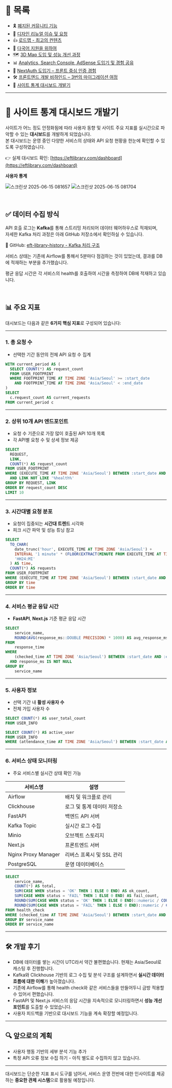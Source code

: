 # 📂 목록

- 🎗️ [폐지된 커뮤니티 기능](./community.md)
- 🎨 [디자인 리뉴얼 이슈 및 요청](./design.md)
- 👍 [로드맵 - 최고의 컨텐츠](./roadmap.md)
- 🍱 [다국어 지원을 위하여](./i18n.md)
- 🗺️ [3D Map 도입 및 성능 개선 과정](./3dmap.md)
- 📊 [Analytics, Search Console, AdSense 도입기 및 경험 공유](./google.md)
- 🔐 [NextAuth 도입기 – 프론트 중심 인증 경험](./auth.md)
- 🛠️ [프론트엔드 개발 비하인드 – 3번의 마이그레이션 여정](./migration.md)
- 🚀 [사이트 통계 대시보드 개발기](./dashboard.md)

---

# 🚀 사이트 통계 대시보드 개발기

사이트가 어느 정도 안정화됨에 따라 사용자 동향 및 사이트 주요 지표를 실시간으로 파악할 수 있는 **대시보드**를 개발하게 되었습니다.  
본 대시보드는 운영 중인 다양한 서비스의 상태와 API 요청 현황을 한눈에 확인할 수 있도록 구성하였습니다.

👉 실제 대시보드 확인: [https://eftlibrary.com/dashboard](https://eftlibrary.com/dashboard)

**사용자 통계**

![스크린샷 2025-06-15 081657](https://github.com/user-attachments/assets/b244a60f-9a10-4a3e-93d0-e6ca5067622e)
![스크린샷 2025-06-15 081704](https://github.com/user-attachments/assets/22c76fc9-6c00-4164-afe1-d137d11b3388)

<br />

## ✅ 데이터 수집 방식

API 호출 로그는 **Kafka**를 통해 스트리밍 처리되어 데이터 웨어하우스로 적재되며,  
자세한 Kafka 처리 과정은 아래 GitHub 저장소에서 확인하실 수 있습니다.

🔗 GitHub: [eft-library-history - Kafka 처리 구조](https://github.com/eft-library/eft-library-history/tree/main/kafka)

서비스 상태는 기존에 Airflow를 통해서 5분마다 점검하는 것이 있었는데, 결과를 DB에 적재하는 부분을 추가했습니다.

평균 응답 시간은 각 서비스의 health를 호출하여 시간을 측정하여 DB에 적재하고 있습니다.

<br />

## 📊 주요 지표

대시보드는 다음과 같은 **6가지 핵심 지표**로 구성되어 있습니다:

---

### 1. 총 요청 수

- 선택한 기간 동안의 전체 API 요청 수 집계

```sql
WITH current_period AS (
  SELECT COUNT(*) AS request_count
  FROM USER_FOOTPRINT
  WHERE FOOTPRINT_TIME AT TIME ZONE 'Asia/Seoul' >= :start_date
    AND FOOTPRINT_TIME AT TIME ZONE 'Asia/Seoul' < :end_date
)
SELECT
  c.request_count AS current_requests
FROM current_period c
```

---

### 2. 상위 10개 API 엔드포인트

- 요청 수 기준으로 가장 많이 호출된 API 10개 목록
- 각 API별 요청 수 및 상세 정보 제공

```sql
SELECT
  REQUEST,
  LINK,
  COUNT(*) AS request_count
FROM USER_FOOTPRINT
WHERE (EXECUTE_TIME AT TIME ZONE 'Asia/Seoul') BETWEEN :start_date AND :end_date
  AND LINK NOT LIKE '%health%'
GROUP BY REQUEST, LINK
ORDER BY request_count DESC
LIMIT 10
```

---

### 3. 시간대별 요청 분포

- 요청이 집중되는 **시간대 트렌드** 시각화
- 피크 시간 파악 및 성능 튜닝 참고

```sql
SELECT
  TO_CHAR(
    date_trunc('hour', EXECUTE_TIME AT TIME ZONE 'Asia/Seoul') +
    INTERVAL '1 minute' * (FLOOR(EXTRACT(MINUTE FROM EXECUTE_TIME AT TIME ZONE 'Asia/Seoul') / 15) * 15),
    'HH24:MI'
  ) AS time,
  COUNT(*) AS requests
FROM USER_FOOTPRINT
WHERE (EXECUTE_TIME AT TIME ZONE 'Asia/Seoul') BETWEEN :start_date AND :end_date
GROUP BY time
ORDER BY time
```

---

### 4. 서비스 평균 응답 시간

- **FastAPI**, **Next.js** 기준 평균 응답 시간

```sql
SELECT
    service_name,
    ROUND(AVG(response_ms::DOUBLE PRECISION) * 1000) AS avg_response_ms
FROM
    response_time
WHERE
    (checked_time AT TIME ZONE 'Asia/Seoul') BETWEEN :start_date AND :end_date
  AND response_ms IS NOT NULL
GROUP BY
    service_name
```

---

### 5. 사용자 정보

- 선택 기간 내 **활성 사용자 수**
- 전체 가입 사용자 수

```sql
SELECT COUNT(*) AS user_total_count
FROM USER_INFO

SELECT COUNT(*) AS active_user
FROM USER_INFO
WHERE (attendance_time AT TIME ZONE 'Asia/Seoul') BETWEEN :start_date AND :end_date
```

---

### 6. 서비스 상태 모니터링

- 주요 서비스별 실시간 상태 확인 가능

| 서비스명            | 설명                       |
| ------------------- | -------------------------- |
| Airflow             | 배치 및 워크플로 관리      |
| Clickhouse          | 로그 및 통계 데이터 저장소 |
| FastAPI             | 백엔드 API 서버            |
| Kafka Topic         | 실시간 로그 수집           |
| Minio               | 오브젝트 스토리지          |
| Next.js             | 프론트엔드 서버            |
| Nginx Proxy Manager | 리버스 프록시 및 SSL 관리  |
| PostgreSQL          | 운영 데이터베이스          |

```sql
SELECT
    service_name,
    COUNT(*) AS total,
    SUM(CASE WHEN status = 'OK' THEN 1 ELSE 0 END) AS ok_count,
    SUM(CASE WHEN status = 'FAIL' THEN 1 ELSE 0 END) AS fail_count,
    ROUND(SUM(CASE WHEN status = 'OK' THEN 1 ELSE 0 END)::numeric / COUNT(*) * 100, 2) AS ok_percentage,
    ROUND(SUM(CASE WHEN status = 'FAIL' THEN 1 ELSE 0 END)::numeric / COUNT(*) * 100, 2) AS fail_percentage
FROM health_check
WHERE (checked_time AT TIME ZONE 'Asia/Seoul') BETWEEN :start_date AND :end_date
GROUP BY service_name
ORDER BY service_name
```

---

## 🛠️ 개발 후기

- DB에 데이터를 쌓는 시간이 UTC라서 약간 불편했습니다. 현재는 Asia/Seoul로 캐스팅 후 진행합니다.
- Kafka와 Clickhouse 기반의 로그 수집 및 분석 구조를 설계하면서 **실시간 데이터 흐름에 대한 이해**가 높아졌습니다.
- 기존에 Airflow를 통해 health check와 같은 서비스들을 만들어두니 금방 적용할 수 있어서 편했습니다.
- FastAPI 및 Next.js 서비스의 응답 시간을 지속적으로 모니터링하면서 **성능 개선 포인트**를 도출할 수 있었습니다.
- 사용자 피드백을 기반으로 대시보드 기능을 계속 확장할 예정입니다.

---

## 🔍 앞으로의 계획

- 사용자 행동 기반의 세부 분석 기능 추가
- 특정 API 오류 정보 수집 하기 - 아직 별도로 수집하지 않고 있습니다.

---

대시보드는 단순한 지표 표시 도구를 넘어서, 서비스 운영 전반에 대한 인사이트를 제공하는 **중요한 관제 시스템**으로 활용될 예정입니다.
